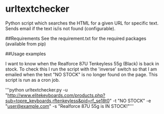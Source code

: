# urltextchecker
Python script which searches the HTML for a given URL for specific text. Sends email if the text is/is not found (configurable).

##Requirements
See the requirement.txt for the required packages (available from pip)

##Usage examples

I want to know when the Realforce 87U Tenkeyless 55g (Black) is back in stock. To check this I run the script with the 'inverse' switch so that I am emailed when the text "NO STOCK" is no longer found on the page. This script is run as a cron job.

'''python urltextchecker.py -u "http://www.elitekeyboards.com/products.php?sub=topre_keyboards,rftenkeyless&pid=rf_se18t0" -t "NO STOCK" -e "user@example.com" -s "Realforce 87U 55g is IN STOCK!"'''
